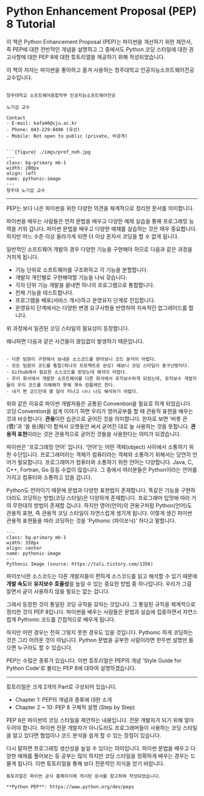 # Python Enhancement Proposal (PEP) 8 Tutorial

이 책은 Python Enhancement Proposal (PEP)는 파이썬을 개선하기 위한 제안서, 즉 PEP에 대한 전반적인 개념을 설명하고 그 중에서도 Python 코딩 스타일에 대한 권고사항에 대한 PEP 8에 대한 튜토리얼을 제공하기 위해 작성되었습니다.

이 책의 저자는 파이썬을 좋아하고 즐겨 사용하는 청주대학교 인공지능소프트웨어전공 교수입니다.


```{admonition} 저자소개

청주대학교 소프트웨어융합학부 인공지능소프트웨어전공

노기섭 교수

Contact
- E-mail: kafa46@cju.ac.kr
- Phone: 043-229-8496 (유선)
- Mobile: Not open to public (private, 비공개)


```{figure} ./imgs/prof_noh.jpg
---
class: bg-primary mb-1
width: 200px
align: left
name: pythonic-image
---
청주대 노기섭 교수
```
---


PEP는 보다 나은 파이썬을 위한 다양한 의견을 체계적으로 정리한 문서를 의미합니다.

파이썬을 배우는 사람들은 먼저 문법을 배우고 다양한 예제 실습을 통해 프로그래밍 능력을 키워 갑니다. 파이썬 문법을 배우고 다양한 예제를 실습하는 것은 매우 중요합니다. 하지만 어느 수준 이상 올라가게 되면 더 이상 혼자서 코딩을 할 수 없게 됩니다.

일반적인 소프트웨어 개발의 경우 다양한 기능을 구현해야 하므로 다음과 같은 과정을 거치게 됩니다.

- 기능 단위로 소프트웨어를 구조화하고 각 기능을 분할합니다.
- 개발자 개인별로 구현해야할 기능을 나눠 갖습니다.
- 각자 단위 기능 개발을 끝내면 하나의 프로그램으로 통합합니다.
- 전체 기능을 테스트합니다.
- 프로그램을 배포(서비스 개시)하고 운영유지 단계로 진입합니다.
- 운영유지 단계에서는 다양한 변경 요구사항을 반영하여 지속적인 업그레이드를 합니다.

위 과정에서 일관된 코딩 스타일의 필요성이 등장합니다.

왜냐하면 다음과 같은 사건들이 끊임없이 발생하기 때문입니다.

```{admonition} 일관된 코딩 스타일이 필요한 경우

- 다른 팀원이 구현해서 보내준 소스코드를 받아보니 코드 분석이 어렵다.
- 모든 팀원의 코드를 통합(하나의 프로젝트로 완성) 해보니 코딩 스타일이 중구난방이다.
- Github에서 필요한 소스코드를 받았는데 해석이 어렵다.
- 우리 회사에서 개발한 소프트웨어를 다른 회사에서 유지보수하게 되었는데, 유지보수 개발자들이 우리 코드를 이해해지 못해 계속 컴플레인 한다.
- 내가 짠 코드인데 몇 달이 지나고 나니 나도 해석하기 어렵다. 
```

위와 같은 이유로 파이썬 개발자들은 공통된 Convention을 필요로 하게 되었습니다. 
코딩 Convention을 쉽게 이야기 하면 우리가 영어공부를 할 때 관용적 표현을 배우는 것과 비슷합니다.
**관용**이란 습관으로 굳어진 것을 의미합니다. 한자로 보면 '버릇 관 (慣)'과 '쓸 용(用)'이 합쳐서 오랫동안 써서 굳어진 대로 늘 사용하는 것을 뜻합니다. **관용적 표현**이라는 것은 관용적으로 굳어진 것들을 사용한다는 의미가 되겠습니다.

파이썬은 '프로그래밍 언어' 입니다. '언어'는 어떤 객체(object) 사이에서 소통하기 위한 수단입니다. 프로그래머라는 객체가 컴퓨터라는 객체와 소통하기 위해서는 당연히 언어가 필요합니다. 프로그래머가 컴퓨터와 소통하기 위한 언어는 다양합니다. Java, C, C++, Fortran, Go 등등 수없이 많습니다. 그 중에서 여러분들은 Python이라는 언어를 가지고 컴퓨터와 소통하고 있을 겁니다. 

Python도 언어이기 때문에 문법과 다양한 표현법이 존재합니다. 똑같은 기능을 구현하더라도 코딩하는 방법(코딩 스타일)은 다양하게 존재합니다. 프로그래머 입맛에 따라 거의 무한대의 방법이 존재할 겁니다. 하지만 영어(언어)의 관용구처럼 Python(언어)도 관용적 표현, 즉 관용적 코딩 스타일이 자연스럽게 생기게 됩니다. 이렇게 생긴 파이썬 관용적 표현들을 따라 코딩하는 것을 'Pythonic (파이쏘닉)' 하다고 말합니다. 


```{figure} ./imgs/pythonic.jpg
---
class: bg-primary mb-1
width: 350px
align: center
name: pythonic-image
---
Pythonic Image (source: https://tali.tistory.com/1356)
```

파이쏘닉한 소스코드는 다른 개발자들이 편하게 소스코드를 읽고 해석할 수 있기 때문에 **개발 속도**와 **유지보수 효율성**을 높일 수 있는 중요한 방법 중 하나입니다. 우리가 그걸 알면서 굳이 사용하지 않을 필요는 없는 겁니다.

그래서 등장한 것이 통일된 코딩 규칙을 갖자는 것입니다. 그 통일된 규칙을 체계적으로 정리한 것이 PEP 8입니다.
파이썬을 배우는 사람들은 문법과 실습에 집중하면서 자연스럽게 Pythonic 코드를 간접적으로 배우게 됩니다. 

하지만 어떤 경우는 전혀 그렇지 못한 경우도 있을 것입니다. Pythonic 하게 코딩하는 것은 그리 어려운 것이 아닙니다. Python 문법을 공부한 사람이라면 한두번 설명만 들으면 누구라도 할 수 있습니다.

PEP는 수많은 종류가 있습니다. 이번 튜토리얼은 PEP의 개념 'Style Guide for Python Code'로 불리는 PEP 8에 대하여 설명하겠습니다.

---

튜토리얼은 크게 2개의 Part로 구성되어 있습니다.

* Chapter 1: PEP의 개념과 종류에 대한 소개
* Chapter 2 ~ 10: PEP 8 구체적 설명 (Step by Step)

PEP 8은 파이썬의 코딩 스타일을 제안하는 내용입니다. 전문 개발자가 되기 위해 알아두어야 합니다. 파이썬 전문 개발자가 아니도라도 프로그래머들이 사용하는 코딩 스타일을 알고 있다면 협업이나 코드 분석을 쉽게 할 수 있는 장점이 있습니다. 

다시 말하면 프로그래밍 생산성을 높일 수 있다는 의미입니다. 파이썬 문법을 배우고 다양한 예제를 풀어보는 등 공부는 많이 하지만 코딩 스타일을 정확하게 배우는 경우는 드물게 됩니다. 이번 튜토리얼을 통해 보다 전문적인 지식을 얻기 바랍니다.

```{note}
튜토리얼은 파이썬 공식 홈페이지에 게시된 문서를 참고하여 작성되었습니다. 

**Python PEP**: https://www.python.org/dev/peps
```

